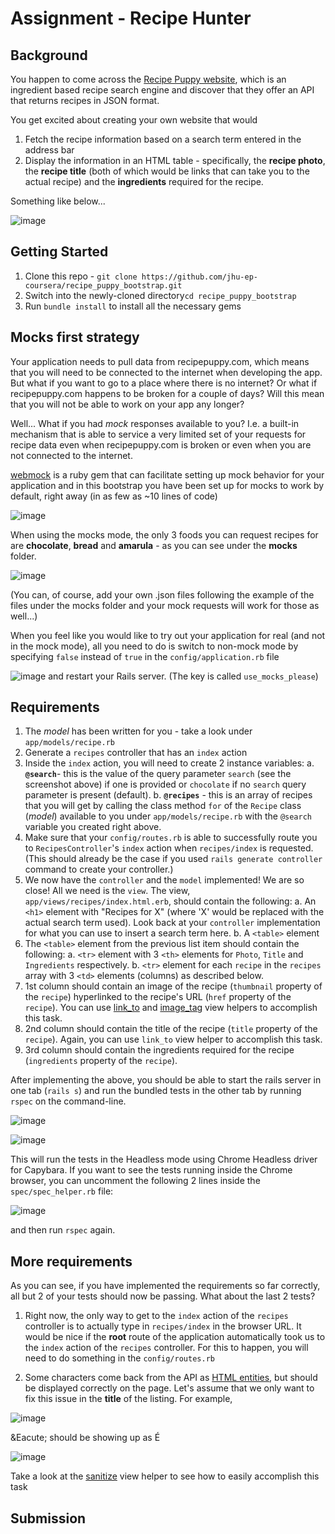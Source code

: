 # Assignment - Recipe Hunter

## Background

You happen to come across the [Recipe Puppy website](http://www.recipepuppy.com/), which is an ingredient based recipe search engine and discover that they offer an API that returns recipes in JSON format.

You get excited about creating your own website that would

1. Fetch the recipe information based on a search term entered in the address bar
2. Display the information in an HTML table - specifically, the **recipe photo**, the **recipe title** (both of which would be links that can take you to the actual recipe) and the **ingredients** required for the recipe.

Something like below...

![image](https://user-images.githubusercontent.com/869312/74001510-e90b0b00-4939-11ea-9f2b-a5a12b5e22dc.png)

## Getting Started

1. Clone this repo - `git clone https://github.com/jhu-ep-coursera/recipe_puppy_bootstrap.git`
2. Switch into the newly-cloned directory`cd recipe_puppy_bootstrap`
3. Run `bundle install` to install all the necessary gems

## Mocks first strategy

Your application needs to pull data from recipepuppy.com, which means that you will need to be connected to the internet when developing the app. But what if you want to go to a place where there is no internet? Or what if recipepuppy.com happens to be broken for a couple of days? Will this mean that you will not be able to work on your app any longer?

Well... What if you had _mock_ responses available to you? I.e. a built-in mechanism that is able to service a very limited set of your requests for recipe data even when recipepuppy.com is broken or even when you are not connected to the internet.

[webmock](https://github.com/bblimke/webmock) is a ruby gem that can facilitate setting up mock behavior for your application and in this bootstrap you have been set up for mocks to work by default, right away (in as few as ~10 lines of code)

![image](https://user-images.githubusercontent.com/869312/74405863-2a009500-4dfc-11ea-870b-1f279ce6d3f7.png)

When using the mocks mode, the only 3 foods you can request recipes for are **chocolate**, **bread** and **amarula** - as you can see under the **mocks** folder.

![image](https://user-images.githubusercontent.com/869312/74406012-8c599580-4dfc-11ea-881d-2867261546dc.png)

(You can, of course, add your own .json files following the example of the files under the mocks folder and your mock requests will work for those as well...)

When you feel like you would like to try out your application for real (and not in the mock mode), all you need to do is switch to non-mock mode by specifying `false` instead of `true` in the `config/application.rb` file

![image](https://user-images.githubusercontent.com/869312/74406423-9d56d680-4dfd-11ea-8d78-9238b9946052.png)
and restart your Rails server. (The key is called `use_mocks_please`)

## Requirements

1. The _model_ has been written for you - take a look under `app/models/recipe.rb`
2. Generate a `recipes` controller that has an `index` action
3. Inside the `index` action, you will need to create 2 instance variables:
   a. **`@search`**- this is the value of the query parameter `search` (see the screenshot above) if one is provided or `chocolate` if no `search` query parameter is present (default).
   b. **`@recipes`** - this is an array of recipes that you will get by calling the class method `for` of the `Recipe` class (_model_) available to you under `app/models/recipe.rb` with the `@search` variable you created right above.
4. Make sure that your `config/routes.rb` is able to successfully route you to `RecipesController`'s `index` action when `recipes/index` is requested. (This should already be the case if you used `rails generate controller` command to create your controller.)
5. We now have the `controller` and the `model` implemented! We are so close! All we need is the `view`. The view, `app/views/recipes/index.html.erb`, should contain the following:
   a. An `<h1>` element with "Recipes for X" (where 'X' would be replaced with the actual search term used). Look back at your `controller` implementation for what you can use to insert a search term here.
   b. A `<table>` element
6. The `<table>` element from the previous list item should contain the following:
   a. `<tr>` element with 3 `<th>` elements for `Photo`, `Title` and `Ingredients` respectively.
   b. `<tr>` element for each `recipe` in the `recipes` array with 3 `<td>` elements (columns) as described below.
7. 1st column should contain an image of the recipe (`thumbnail` property of the `recipe`) hyperlinked to the recipe's URL (`href` property of the `recipe`). You can use [link_to](https://api.rubyonrails.org/v4.2.11/classes/ActionView/Helpers/UrlHelper.html#method-i-link_to) and [image_tag](https://api.rubyonrails.org/v4.2.11/classes/ActionView/Helpers/AssetTagHelper.html#method-i-image_tag) view helpers to accomplish this task.
8. 2nd column should contain the title of the recipe (`title` property of the `recipe`). Again, you can use `link_to` view helper to accomplish this task.
9. 3rd column should contain the ingredients required for the recipe (`ingredients` property of the `recipe`).

After implementing the above, you should be able to start the rails server in one tab (`rails s`) and run the bundled tests in the other tab by running `rspec` on the command-line.

![image](https://user-images.githubusercontent.com/869312/74399445-d8024400-4de8-11ea-9f07-dfec15e77cc0.png)

![image](https://user-images.githubusercontent.com/869312/74111128-4c768200-4b60-11ea-9b0e-f308b6046565.png)

This will run the tests in the Headless mode using Chrome Headless driver for Capybara. If you want to see the tests running inside the Chrome browser, you can uncomment the following 2 lines inside the `spec/spec_helper.rb` file:

![image](https://user-images.githubusercontent.com/869312/74401216-983e5b00-4dee-11ea-9d27-ff83f4456a6d.png)

and then run `rspec` again.

## More requirements

As you can see, if you have implemented the requirements so far correctly, all but 2 of your tests should now be passing. What about the last 2 tests?

1. Right now, the only way to get to the `index` action of the `recipes` controller is to actually type in `recipes/index` in the browser URL. It would be nice if the **root** route of the application automatically took us to the `index` action of the `recipes` controller. For this to happen, you will need to do something in the `config/routes.rb`

2. Some characters come back from the API as [HTML entities](https://developer.mozilla.org/en-US/docs/Glossary/Entity), but should be displayed correctly on the page. Let's assume that we only want to fix this issue in the **title** of the listing. For example,

![image](https://user-images.githubusercontent.com/869312/74402047-1f8cce00-4df1-11ea-9505-b45b77f75359.png)

\&Eacute; should be showing up as &Eacute;

![image](https://user-images.githubusercontent.com/869312/74402770-3af8d880-4df3-11ea-8b88-b2c24d62ed23.png)

Take a look at the [sanitize](https://api.rubyonrails.org/v4.2.11/classes/ActionView/Helpers/SanitizeHelper.html#method-i-sanitize) view helper to see how to easily accomplish this task

## Submission
